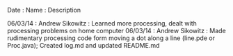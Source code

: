 Date : Name : Description

06/03/14 : Andrew Sikowitz : Learned more processing, dealt with processing problems on home computer
06/03/14 : Andrew Sikowitz : Made rudimentary processing code form moving a dot along a line (line.pde or Proc.java); Created log.md and updated README.md
